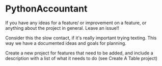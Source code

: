 # PythonAccountant
If you have any ideas for a feature/ or improvement on a feature, or anything about the project in general. Leave an issue!!

Consider this the slow contact, if it's really important trying texting.
This way we have a documented ideas and goals for planning.

Create a new project for features that need to be added, and include a description with a list of what it needs to do (see Create A Table project)
